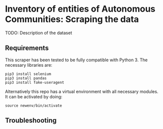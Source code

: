 # Inventory of entities of Autonomous Communities: Scraping the data

TODO: Description of the dataset

## Requirements
This scraper has been tested to be fully compatible with Python 3. The necessary libraries are:

```
pip3 install selenium
pip3 install pandas
pip3 install fake-useragent
```

Alternatively this repo has a virtual environment with all necessary modules. It can be activated by doing:
```
source newenv/bin/activate
```

## Troubleshooting